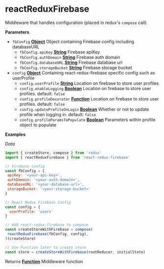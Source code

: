 <!-- Generated by documentation.js. Update this documentation by updating the source code. -->

# reactReduxFirebase

Middleware that handles configuration (placed in redux's `compose` call)

**Parameters**

-   `fbConfig` **[Object](https://developer.mozilla.org/en-US/docs/Web/JavaScript/Reference/Global_Objects/Object)** Object containing Firebase config including databaseURL
    -   `fbConfig.apiKey` **[String](https://developer.mozilla.org/en-US/docs/Web/JavaScript/Reference/Global_Objects/String)** Firebase apiKey
    -   `fbConfig.authDomain` **[String](https://developer.mozilla.org/en-US/docs/Web/JavaScript/Reference/Global_Objects/String)** Firebase auth domain
    -   `fbConfig.databaseURL` **[String](https://developer.mozilla.org/en-US/docs/Web/JavaScript/Reference/Global_Objects/String)** Firebase database url
    -   `fbConfig.storageBucket` **[String](https://developer.mozilla.org/en-US/docs/Web/JavaScript/Reference/Global_Objects/String)** Firebase storage bucket
-   `config` **[Object](https://developer.mozilla.org/en-US/docs/Web/JavaScript/Reference/Global_Objects/Object)** Containing react-redux-firebase specific config such as userProfile
    -   `config.userProfile` **[String](https://developer.mozilla.org/en-US/docs/Web/JavaScript/Reference/Global_Objects/String)** Location on firebase to store user profiles
    -   `config.enableLogging` **[Boolean](https://developer.mozilla.org/en-US/docs/Web/JavaScript/Reference/Global_Objects/Boolean)** Location on firebase to store user profiles. default: `false`
    -   `config.profileDecorator` **[Function](https://developer.mozilla.org/en-US/docs/Web/JavaScript/Reference/Statements/function)** Location on firebase to store user profiles. default: `false`
    -   `config.updateProfileOnLogin` **[Boolean](https://developer.mozilla.org/en-US/docs/Web/JavaScript/Reference/Global_Objects/Boolean)** Whether or not to update profile when logging in. default: `false`
    -   `config.profileParamsToPopulate` **[Boolean](https://developer.mozilla.org/en-US/docs/Web/JavaScript/Reference/Global_Objects/Boolean)** Parameters within profile object to populate

**Examples**

_Data_

```javascript
import { createStore, compose } from 'redux'
import { reactReduxFirebase } from 'react-redux-firebase'

// Firebase config
const fbConfig = {
 apiKey: '<your-api-key>',
 authDomain: '<your-auth-domain>',
 databaseURL: '<your-database-url>',
 storageBucket: '<your-storage-bucket>'
}

// React Redux Firebase Config
const config = {
  userProfile: 'users'
}

// Add react-redux-firebase to compose
const createStoreWithFirebase = compose(
 reactReduxFirebase(fbConfig, config),
)(createStore)

// Use Function later to create store
const store = createStoreWithFirebase(rootReducer, initialState)
```

Returns **[Function](https://developer.mozilla.org/en-US/docs/Web/JavaScript/Reference/Statements/function)** Middleware function
